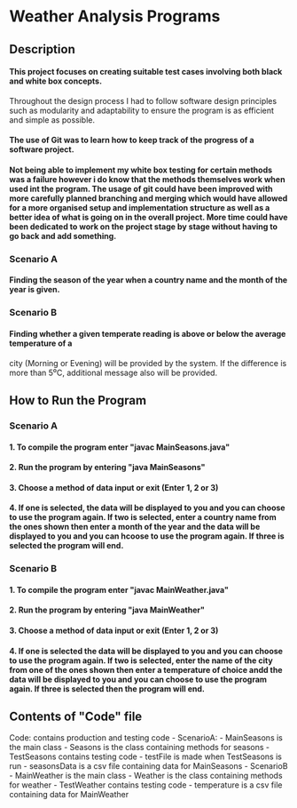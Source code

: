 # Weather Analysis Programs

## Description

#### This project focuses on creating suitable test cases involving both black and white box concepts.
Throughout the design process I had to follow software design principles such as modularity and adaptability to 
ensure the program is as efficient and simple as possible.

#### The use of Git was to learn how to keep track of the progress of a software project.

#### Not being able to implement my white box testing for certain methods was a failure however i do know that the methods themselves work when used int the program. The usage of git could have been improved with more carefully planned branching and merging which would have allowed for a more organised setup and implementation structure as well as a better idea of what is going on in the overall project. More time could have been dedicated to work on the project stage by stage without having to go back and add something. 

### Scenario A
#### Finding the season of the year when a country name and the month of the year is given.



### Scenario B 
#### Finding whether a given temperate reading is above or below the average temperature of a
city (Morning or Evening) will be provided by the system. If the difference is more than 5⁰C,
additional message also will be provided.



## How to Run the Program

### Scenario A
#### 1. To compile the program enter "javac MainSeasons.java"
#### 2. Run the program by entering "java MainSeasons"
#### 3. Choose a method of data input or exit (Enter 1, 2 or 3)
#### 4. If one is selected, the data will be displayed to you and you can choose to use the program again. If two is selected, enter a country name from the ones shown then enter a month of the year and the data will be displayed to you and you can hcoose to use the program again. If three is selected the program will end.

### Scenario B
#### 1. To compile the program enter "javac MainWeather.java"
#### 2. Run the program by entering "java MainWeather"
#### 3. Choose a method of data input or exit (Enter 1, 2 or 3)
#### 4. If one is selected the data will be displayed to you and you can choose to use the program again. If two is selected, enter the name of the city from one of the ones shown then enter a temperature of choice andd the data will be displayed to you and you can choose to use the program again. If three is selected then the program will end.




## Contents of "Code" file

Code: contains production and testing code
	- ScenarioA:
		- MainSeasons is the main class
		- Seasons is the class containing methods for seasons
		- TestSeasons contains testing code
		- testFile is made when TestSeasons is run
		- seasonsData is a csv file containing data for MainSeasons
	- ScenarioB
		- MainWeather is the main class
		- Weather is the class containing methods for weather
		- TestWeather contains testing code
		- temperature is a csv file containing data for MainWeather

